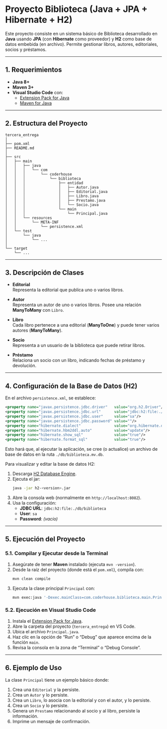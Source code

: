 
# Proyecto Biblioteca (Java + JPA + Hibernate + H2)

Este proyecto consiste en un sistema básico de Biblioteca desarrollado en **Java** usando **JPA** (con **Hibernate** como proveedor) y **H2** como base de datos embebida (en archivo). 
Permite gestionar libros, autores, editoriales, socios y préstamos.

---

## 1. Requerimientos

- **Java 8+**  
- **Maven 3+**  
- **Visual Studio Code** con:
  - [Extension Pack for Java](https://marketplace.visualstudio.com/items?itemName=vscjava.vscode-java-pack)  
  - [Maven for Java](https://marketplace.visualstudio.com/items?itemName=vscjava.vscode-maven)

---

## 2. Estructura del Proyecto

```plaintext
tercera_entrega
│
├── pom.xml
├── README.md
│
├── src
│   ├── main
│   │   ├── java
│   │   │   └── com
│   │   │       └── coderhouse
│   │   │           └── biblioteca
│   │   │               ├── entidad
│   │   │               │   ├── Autor.java
│   │   │               │   ├── Editorial.java
│   │   │               │   ├── Libro.java
│   │   │               │   ├── Prestamo.java
│   │   │               │   └── Socio.java
│   │   │               └── main
│   │   │                   └── Principal.java
│   │   └── resources
│   │       └── META-INF
│   │           └── persistence.xml
│   └── test
│       └── java
│           └── ...
│
└── target
    └── ...
```

---

## 3. Descripción de Clases

- **Editorial**  
  Representa la editorial que publica uno o varios libros.

- **Autor**  
  Representa un autor de uno o varios libros. Posee una relación **ManyToMany** con `Libro`.

- **Libro**  
  Cada libro pertenece a una editorial (**ManyToOne**) y puede tener varios autores (**ManyToMany**).

- **Socio**  
  Representa a un usuario de la biblioteca que puede retirar libros.

- **Préstamo**  
  Relaciona un socio con un libro, indicando fechas de préstamo y devolución.

---

## 4. Configuración de la Base de Datos (H2)

En el archivo `persistence.xml`, se establece:
```xml
<property name="javax.persistence.jdbc.driver"   value="org.h2.Driver"/>
<property name="javax.persistence.jdbc.url"      value="jdbc:h2:file:./db/biblioteca;DB_CLOSE_ON_EXIT=FALSE;AUTO_SERVER=TRUE"/>
<property name="javax.persistence.jdbc.user"     value="sa"/>
<property name="javax.persistence.jdbc.password" value=""/>
<property name="hibernate.dialect"               value="org.hibernate.dialect.H2Dialect"/>
<property name="hibernate.hbm2ddl.auto"          value="update"/>
<property name="hibernate.show_sql"              value="true"/>
<property name="hibernate.format_sql"            value="true"/>
```
Esto hará que, al ejecutar la aplicación, se cree (o actualice) un archivo de base de datos en la ruta `./db/biblioteca.mv.db`.

Para visualizar y editar la base de datos H2:

1. Descarga [H2 Database Engine](https://h2database.com/html/download.html).
2. Ejecuta el jar:
   ```bash
   java -jar h2-<version>.jar
   ```
3. Abre la consola web (normalmente en `http://localhost:8082`).
4. Usa la configuración:
   - **JDBC URL**: `jdbc:h2:file:./db/biblioteca`
   - **User**: `sa`
   - **Password**: *(vacío)*

---

## 5. Ejecución del Proyecto

### 5.1. Compilar y Ejecutar desde la Terminal

1. Asegúrate de tener **Maven** instalado (ejecuta `mvn -version`).
2. Desde la raíz del proyecto (donde está el `pom.xml`), compila con:
   ```bash
   mvn clean compile
   ```
3. Ejecuta la clase principal `Principal` con:
   ```bash
   mvn exec:java '-Dexec.mainClass=com.coderhouse.biblioteca.main.Principal'
   ```

### 5.2. Ejecución en Visual Studio Code

1. Instala el [Extension Pack for Java](https://marketplace.visualstudio.com/items?itemName=vscjava.vscode-java-pack).
2. Abre la carpeta del proyecto (`tercera_entrega`) en VS Code.
3. Ubica el archivo `Principal.java`.
4. Haz clic en la opción de “Run” o “Debug” que aparece encima de la función `main`.
5. Revisa la consola en la zona de “Terminal” o “Debug Console”.

---

## 6. Ejemplo de Uso

La clase `Principal` tiene un ejemplo básico donde:
1. Crea una `Editorial` y la persiste.
2. Crea un `Autor` y lo persiste.
3. Crea un `Libro`, lo asocia con la editorial y con el autor, y lo persiste.
4. Crea un `Socio` y lo persiste.
5. Genera un `Prestamo` relacionando al socio y al libro, persiste la información.
6. Imprime un mensaje de confirmación.
